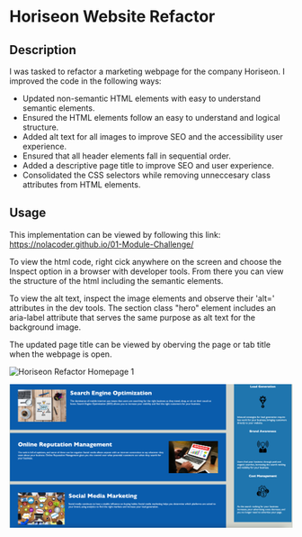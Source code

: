 # Horiseon Website Refactor

## Description

I was tasked to refactor a marketing webpage for the company Horiseon. I improved the code in the following ways:

 - Updated non-semantic HTML elements with easy to understand semantic elements. 
 - Ensured the HTML elements follow an easy to understand and logical structure.
 - Added alt text for all images to improve SEO and the accessibility user experience.
 - Ensured that all header elements fall in sequential order.
 - Added a descriptive page title to improve SEO and user experience.
 - Consolidated the CSS selectors while removing unneccesary class attributes from HTML elements.

## Usage

This implementation can be viewed by following this link: https://nolacoder.github.io/01-Module-Challenge/

To view the html code, right cick anywhere on the screen and choose the Inspect option in a browser with developer tools. From there you can view the structure of the html including the semantic elements. 

To view the alt text, inspect the image elements and observe their 'alt=' attributes in the dev tools. The section class "hero" element includes an aria-label attribute that serves the same purpose as alt text for the background image. 

The updated page title can be viewed by oberving the page or tab title when the webpage is open. 

![Horiseon Refactor Homepage 1](./assets/images/Horiseon-Refactor-1.png)  

![Horiseon Refactor Homepage 2](./assets/images/Horiseon-Refactor-2.png)


